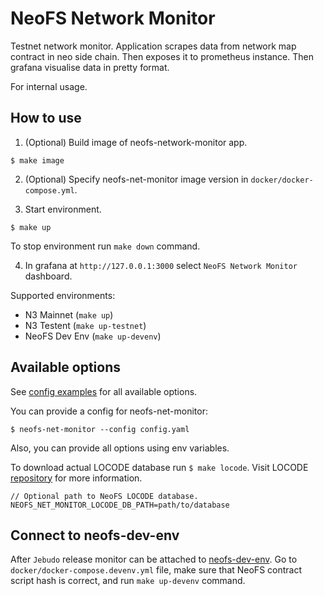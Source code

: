 # NeoFS Network Monitor

Testnet network monitor. Application scrapes data from network map contract in
neo side chain. Then exposes it to prometheus instance. Then grafana visualise 
data in pretty format.

For internal usage.

## How to use 

1. (Optional) Build image of neofs-network-monitor app.

```
$ make image
```

2. (Optional) Specify neofs-net-monitor image version in `docker/docker-compose.yml`.

3. Start environment.

```
$ make up
```

To stop environment run `make down` command.

4. In grafana at `http://127.0.0.1:3000` select `NeoFS Network Monitor`
dashboard.

Supported environments:
- N3 Mainnet (`make up`)
- N3 Testent (`make up-testnet`)
- NeoFS Dev Env (`make up-devenv`)
   
## Available options

See [config examples](./config) for all available options.

You can provide a config for neofs-net-monitor:

```shell
$ neofs-net-monitor --config config.yaml
```

Also, you can provide all options using env variables.

To download actual LOCODE database run `$ make locode`.
Visit LOCODE [repository](https://github.com/nspcc-dev/neofs-locode-db) for more information.

```
// Optional path to NeoFS LOCODE database.
NEOFS_NET_MONITOR_LOCODE_DB_PATH=path/to/database
``` 

## Connect to neofs-dev-env

After `Jebudo` release monitor can be attached to 
[neofs-dev-env](https://github.com/nspcc-dev/neofs-dev-env). Go to 
`docker/docker-compose.devenv.yml` file, make sure that NeoFS contract script
hash is correct, and run `make up-devenv` command.
